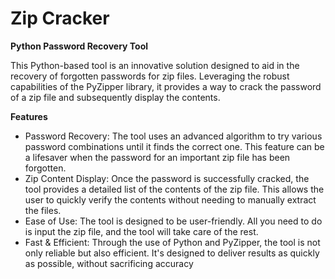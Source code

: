 # Zip Cracker

**Python Password Recovery Tool**

This Python-based tool is an innovative solution designed to aid in the recovery of forgotten passwords for zip files. Leveraging the robust capabilities of the PyZipper library, it provides a way to crack the password of a zip file and subsequently display the contents.

**Features**

- Password Recovery: The tool uses an advanced algorithm to try various password combinations until it finds the correct one. This feature can be a lifesaver when the password for an important zip file has been forgotten.
- Zip Content Display: Once the password is successfully cracked, the tool provides a detailed list of the contents of the zip file. This allows the user to quickly verify the contents without needing to manually extract the files.
- Ease of Use: The tool is designed to be user-friendly. All you need to do is input the zip file, and the tool will take care of the rest.
- Fast & Efficient: Through the use of Python and PyZipper, the tool is not only reliable but also efficient. It's designed to deliver results as quickly as possible, without sacrificing accuracy
